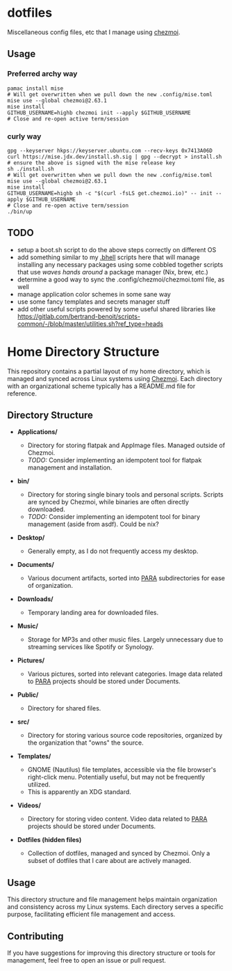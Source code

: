 # dotfiles

Miscellaneous config files, etc that I manage using [chezmoi](https://www.chezmoi.io).

## Usage

### Preferred archy way

```
pamac install mise
# Will get overwritten when we pull down the new .config/mise.toml
mise use --global chezmoi@2.63.1
mise install
GITHUB_USERNAME=highb chezmoi init --apply $GITHUB_USERNAME
# Close and re-open active term/session
```

### curly way

```
gpg --keyserver hkps://keyserver.ubuntu.com --recv-keys 0x7413A06D
curl https://mise.jdx.dev/install.sh.sig | gpg --decrypt > install.sh
# ensure the above is signed with the mise release key
sh ./install.sh
# Will get overwritten when we pull down the new .config/mise.toml
mise use --global chezmoi@2.63.1
mise install
GITHUB_USERNAME=highb sh -c "$(curl -fsLS get.chezmoi.io)" -- init --apply $GITHUB_USERNAME
# Close and re-open active term/session
./bin/up
```

## TODO

- setup a boot.sh script to do the above steps correctly on different OS
- add something similar to my [.bhell](https://github.com/highb/.bhell)
scripts here that will manage installing any necessary packages using some cobbled
together scripts that use _waves hands around_ a package manager (Nix, brew, etc.)
- determine a good way to sync the .config/chezmoi/chezmoi.toml file, as well
- manage application color schemes in some sane way
- use some fancy templates and secrets manager stuff
- add other useful scripts powered by some useful shared libraries like https://gitlab.com/bertrand-benoit/scripts-common/-/blob/master/utilities.sh?ref_type=heads

# Home Directory Structure

This repository contains a partial layout of my home directory, which is managed and synced across Linux systems using [Chezmoi](https://github.com/twpayne/chezmoi). Each directory with an organizational scheme typically has a README.md file for reference.

## Directory Structure

- **Applications/**
  - Directory for storing flatpak and AppImage files. Managed outside of Chezmoi.
  - *TODO:* Consider implementing an idempotent tool for flatpak management and installation.

- **bin/**
  - Directory for storing single binary tools and personal scripts. Scripts are synced by Chezmoi, while binaries are often directly downloaded.
  - *TODO:* Consider implementing an idempotent tool for binary management (aside from asdf). Could be nix?

- **Desktop/**
  - Generally empty, as I do not frequently access my desktop.

- **Documents/**
  - Various document artifacts, sorted into [PARA](https://fortelabs.co/blog/para/) subdirectories for ease of organization.

- **Downloads/**
  - Temporary landing area for downloaded files.

- **Music/**
  - Storage for MP3s and other music files. Largely unnecessary due to streaming services like Spotify or Synology.

- **Pictures/**
  - Various pictures, sorted into relevant categories. Image data related to [PARA](https://fortelabs.com/blog/para/) projects should be stored under Documents.

- **Public/**
  - Directory for shared files.

- **src/**
  - Directory for storing various source code repositories, organized by the organization that "owns" the source.

- **Templates/**
  - GNOME (Nautilus) file templates, accessible via the file browser's right-click menu. Potentially useful, but may not be frequently utilized.
  - This is apparently an XDG standard.

- **Videos/**
  - Directory for storing video content. Video data related to [PARA](https://fortelabs.com/blog/para/) projects should be stored under Documents.

- **Dotfiles (hidden files)**
  - Collection of dotfiles, managed and synced by Chezmoi. Only a subset of dotfiles that I care about are actively managed.

## Usage
This directory structure and file management helps maintain organization and consistency across my Linux systems. Each directory serves a specific purpose, facilitating efficient file management and access.

## Contributing
If you have suggestions for improving this directory structure or tools for management, feel free to open an issue or pull request.

